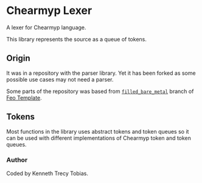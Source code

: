 # Chearmyp Lexer
A lexer for Chearmyp language.

This library represents the source as a queue of tokens.

## Origin
It was in a repository with the parser library. Yet it has been forked as some possible use cases
may not need a parser.

Some parts of the repository was based from [`filled_bare_metal`] branch of [Feo Template].

## Tokens
Most functions in the library uses abstract tokens and token queues so it can be used with different
implementations of Chearmyp token and token queues.

### Author
Coded by Kenneth Trecy Tobias.

[`filled_bare_metal`]: https://github.com/KennethTrecy/feo_template/tree/filled_bare_metal
[Feo Template]: https://github.com/KennethTrecy/feo_template
